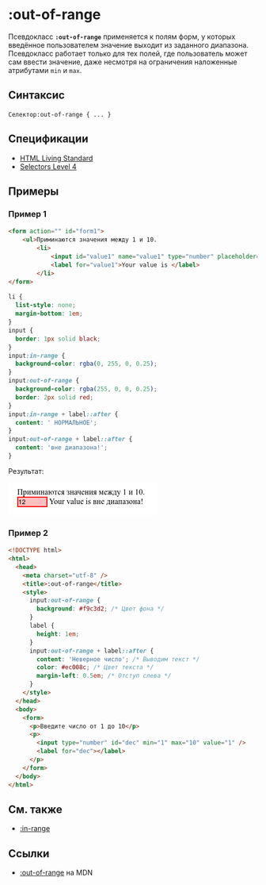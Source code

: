 # :out-of-range

Псевдокласс **`:out-of-range`** применяется к полям форм, у которых введённое пользователем значение выходит из заданного диапазона. Псевдокласс работает только для тех полей, где пользователь может сам ввести значение, даже несмотря на ограничения наложенные атрибутами `min` и `max`.

## Синтаксис

```
Селектор:out-of-range { ... }
```

## Спецификации

- [HTML Living Standard](https://html.spec.whatwg.org/multipage/semantics-other.html#selector-out-of-range)
- [Selectors Level 4](https://drafts.csswg.org/selectors-4/#out-of-range-pseudo)

## Примеры

### Пример 1

```html tab="HTML"
<form action="" id="form1">
    <ul>Приминаются значения между 1 и 10.
        <li>
            <input id="value1" name="value1" type="number" placeholder="1 to 10" min="1" max="10" value="12">
            <label for="value1">Your value is </label>
        </li>
</form>
```

```css tab="CSS"
li {
  list-style: none;
  margin-bottom: 1em;
}
input {
  border: 1px solid black;
}
input:in-range {
  background-color: rgba(0, 255, 0, 0.25);
}
input:out-of-range {
  background-color: rgba(255, 0, 0, 0.25);
  border: 2px solid red;
}
input:in-range + label::after {
  content: ' НОРМАЛЬНОЕ';
}
input:out-of-range + label::after {
  content: 'вне диапазона!';
}
```

Результат:

![out-of-range](out-of-range.png)

### Пример 2

```html
<!DOCTYPE html>
<html>
  <head>
    <meta charset="utf-8" />
    <title>:out-of-range</title>
    <style>
      input:out-of-range {
        background: #f9c3d2; /* Цвет фона */
      }
      label {
        height: 1em;
      }
      input:out-of-range + label::after {
        content: 'Неверное число'; /* Выводим текст */
        color: #ec008c; /* Цвет текста */
        margin-left: 0.5em; /* Отступ слева */
      }
    </style>
  </head>
  <body>
    <form>
      <p>Введите число от 1 до 10</p>
      <p>
        <input type="number" id="dec" min="1" max="10" value="1" />
        <label for="dec"></label>
      </p>
    </form>
  </body>
</html>
```

## См. также

- [:in-range](:in-range.md)

## Ссылки

- [:out-of-range](https://developer.mozilla.org/ru/docs/Web/CSS/:out-of-range) на MDN

